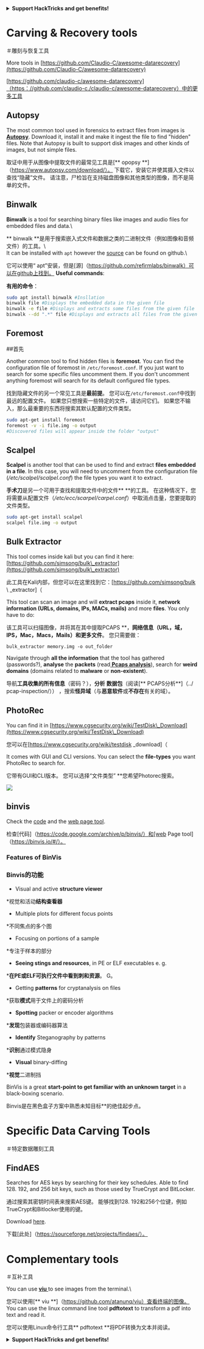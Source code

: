 

<details>

<summary><strong>Support HackTricks and get benefits!</strong></summary>

<summary> <strong>支持hacktricks并获得好处！</strong> </summary>

- Do you work in a **cybersecurity company**? Do you want to see your **company advertised in HackTricks**? or do you want to have access to the **latest version of the PEASS or download HackTricks in PDF**? Check the [**SUBSCRIPTION PLANS**](https://github.com/sponsors/carlospolop)!

 - 您在**网络安全公司**工作吗？ 您是否想看到您的**公司在hacktricks **中刊登广告？ 还是您想访问**最新版本的豌豆或在pdf **中下载hacktricks？ 检查[**订阅计划**]（https://github.com/sponsors/carlospolop）！

- Discover [**The PEASS Family**](https://opensea.io/collection/the-peass-family), our collection of exclusive [**NFTs**](https://opensea.io/collection/the-peass-family)

 - 发现[**豌豆家庭**]（https://opensea.io/collection/the-peass-family），我们的独家[** nfts **]（https://opensea.io/collection） /家庭家庭）

- Get the [**official PEASS & HackTricks swag**](https://peass.creator-spring.com)

 - 获取[**官方豌豆和hacktricks赃物**]（https://peass.creator-spring.com）

- **Join the** [**💬**](https://emojipedia.org/speech-balloon/) [**Discord group**](https://discord.gg/hRep4RUj7f) or the [**telegram group**](https://t.me/peass) or **follow** me on **Twitter** [**🐦**](https://github.com/carlospolop/hacktricks/tree/7af18b62b3bdc423e11444677a6a73d4043511e9/\[https:/emojipedia.org/bird/README.md)[**@carlospolopm**](https://twitter.com/carlospolopm)**.**

 -  **加入** [**💬**]（https://emojipedia.org/speech-balloon/）[** discord group **]（https://discord.gg/hrep4ruj7f）或[ **电报组**]（https://t.me/peass）或**在** Twitter ** [**🐦**]（https://github.com/carloppolop/hacktrickss on ** twitter **） /ree/7af18b62b3bdc423e114444444677a6a73d4043511e9/ \ [https:/emojipedia.org/bird/bird/readme.md）eardme.md）eghterme.md）eghterme.md）eghterme.md）eghtemplopmbyth

- **Share your hacking tricks by submitting PRs to the** [**hacktricks github repo**](https://github.com/carlospolop/hacktricks)**.**

 -  **通过将PRS提交给** [** hacktricks github repo **]（https://github.com/carloppolop/hacktricks）**。

</details>


# Carving & Recovery tools

＃雕刻与恢复工具

More tools in [https://github.com/Claudio-C/awesome-datarecovery](https://github.com/Claudio-C/awesome-datarecovery)

[https://github.com/claudio-c/awesome-datarecovery]（https：//github.com/claudio-c./claudio-c/awesome-datarecovery）中的更多工具

## Autopsy

The most common tool used in forensics to extract files from images is [**Autopsy**](https://www.autopsy.com/download/). Download it, install it and make it ingest the file to find "hidden" files. Note that Autopsy is built to support disk images and other kinds of images, but not simple files.

取证中用于从图像中提取文件的最常见工具是[** opopsy **]（https://www.autopsy.com/download/）。 下载它，安装它并使其摄入文件以查找“隐藏”文件。 请注意，尸检旨在支持磁盘图像和其他类型的图像，而不是简单的文件。

## Binwalk <a href="#binwalk" id="binwalk"></a>

**Binwalk** is a tool for searching binary files like images and audio files for embedded files and data.\

** binwalk **是用于搜索嵌入式文件和数据之类的二进制文件（例如图像和音频文件）的工具。\ \
It can be installed with `apt` however the [source](https://github.com/ReFirmLabs/binwalk) can be found on github.\

它可以使用“ apt”安装，但是[源]（https://github.com/refirmlabs/binwalk）可以在github上找到。
**Useful commands**:

**有用的命令**：

```bash
sudo apt install binwalk #Insllation
binwalk file #Displays the embedded data in the given file
binwalk -e file #Displays and extracts some files from the given file
binwalk --dd ".*" file #Displays and extracts all files from the given file
```

## Foremost

##首先

Another common tool to find hidden files is **foremost**. You can find the configuration file of foremost in `/etc/foremost.conf`. If you just want to search for some specific files uncomment them. If you don't uncomment anything foremost will search for its default configured file types.

找到隐藏文件的另一个常见工具是**最前提**。 您可以在`/etc/foremost.conf`中找到最远的配置文件。 如果您只想搜索一些特定的文件，请访问它们。 如果您不输入，那么最重要的东西将搜索其默认配置的文件类型。

```bash
sudo apt-get install foremost
foremost -v -i file.img -o output
#Discovered files will appear inside the folder "output"
```

## **Scalpel**

**Scalpel** is another tool that can be used to find and extract **files embedded in a file**. In this case, you will need to uncomment from the configuration file (_/etc/scalpel/scalpel.conf_) the file types you want it to extract.

**手术刀**是另一个可用于查找和提取文件中的文件** **的工具。 在这种情况下，您将需要从配置文件（_/etc/ecc/scarpel/carpel.conf_）中取消点击量，您要提取的文件类型。

```bash
sudo apt-get install scalpel
scalpel file.img -o output
```

## Bulk Extractor

This tool comes inside kali but you can find it here: [https://github.com/simsong/bulk\_extractor](https://github.com/simsong/bulk\_extractor)

此工具在Kali内部，但您可以在这里找到它：[https://github.com/simsong/bulk \ _extractor]（

This tool can scan an image and will **extract pcaps** inside it, **network information (URLs, domains, IPs, MACs, mails)** and more **files**. You only have to do:

该工具可以扫描图像，并将其在其中提取PCAPS **，**网络信息（URL，域，IPS，Mac，Macs，Mails）**和更多**文件**。 您只需要做：

```
bulk_extractor memory.img -o out_folder
```

Navigate through **all the information** that the tool has gathered (passwords?), **analyse** the **packets** (read[ **Pcaps analysis**](../pcap-inspection/)), search for **weird domains** (domains related to **malware** or **non-existent**).

导航**工具收集的所有信息**（密码？），**分析** **数据包**（阅读[** PCAPS分析**]（../ pcap-inspection/）） ，搜索**怪异域**（与**恶意软件**或**不存在**有关的域）。

## PhotoRec

You can find it in [https://www.cgsecurity.org/wiki/TestDisk\_Download](https://www.cgsecurity.org/wiki/TestDisk\_Download)

您可以在[https://www.cgsecurity.org/wiki/testdisk \_download]（

It comes with GUI and CLI versions. You can select the **file-types** you want PhotoRec to search for.

它带有GUI和CLI版本。 您可以选择“文件类型” **您希望Photorec搜索。

![](<../../../.gitbook/assets/image (524).png>)

## binvis

Check the [code](https://code.google.com/archive/p/binvis/) and the [web page tool](https://binvis.io/#/).

检查[代码]（https://code.google.com/archive/p/binvis/）和[web Page tool]（https://binvis.io/#/）。

### Features of BinVis

### Binvis的功能

* Visual and active **structure viewer**

*视觉和活动**结构查看器**
* Multiple plots for different focus points

*不同焦点的多个图
* Focusing on portions of a sample

*专注于样本的部分
* **Seeing stings and resources**, in PE or ELF executables e. g.

***在PE或ELF可执行文件中看到刺和资源**。 G。
* Getting **patterns** for cryptanalysis on files

*获取**模式**用于文件上的密码分析
* **Spotting** packer or encoder algorithms

***发现**包装器或编码器算法
* **Identify** Steganography by patterns

***识别**通过模式隐身
* **Visual** binary-diffing

***视觉**二进制挡

BinVis is a great **start-point to get familiar with an unknown target** in a black-boxing scenario.

Binvis是在黑色盒子方案中熟悉未知目标**的绝佳起步点。

# Specific Data Carving Tools

＃特定数据雕刻工具

## FindAES

Searches for AES keys by searching for their key schedules. Able to find 128. 192, and 256 bit keys, such as those used by TrueCrypt and BitLocker.

通过搜索其密钥时间表来搜索AES键。 能够找到128. 192和256个位键，例如TrueCrypt和Bitlocker使用的键。

Download [here](https://sourceforge.net/projects/findaes/).

下载[此处]（https://sourceforge.net/projects/findaes/）。

# Complementary tools

＃互补工具

You can use [**viu** ](https://github.com/atanunq/viu)to see images from the terminal.\

您可以使用[** viu **]（https://github.com/atanunq/viu）查看终端的图像。
You can use the linux command line tool **pdftotext** to transform a pdf into text and read it.

您可以使用Linux命令行工具** pdftotext **将PDF转换为文本并阅读。


<details>

<summary><strong>Support HackTricks and get benefits!</strong></summary>

<summary> <strong>支持hacktricks并获得好处！</strong> </summary>

- Do you work in a **cybersecurity company**? Do you want to see your **company advertised in HackTricks**? or do you want to have access to the **latest version of the PEASS or download HackTricks in PDF**? Check the [**SUBSCRIPTION PLANS**](https://github.com/sponsors/carlospolop)!

 - 您在**网络安全公司**工作吗？ 您是否想看到您的**公司在hacktricks **中刊登广告？ 还是您想访问**最新版本的豌豆或在pdf **中下载hacktricks？ 检查[**订阅计划**]（https://github.com/sponsors/carlospolop）！

- Discover [**The PEASS Family**](https://opensea.io/collection/the-peass-family), our collection of exclusive [**NFTs**](https://opensea.io/collection/the-peass-family)

 - 发现[**豌豆家庭**]（https://opensea.io/collection/the-peass-family），我们的独家[** nfts **]（https://opensea.io/collection） /家庭家庭）

- Get the [**official PEASS & HackTricks swag**](https://peass.creator-spring.com)

 - 获取[**官方豌豆和hacktricks赃物**]（https://peass.creator-spring.com）

- **Join the** [**💬**](https://emojipedia.org/speech-balloon/) [**Discord group**](https://discord.gg/hRep4RUj7f) or the [**telegram group**](https://t.me/peass) or **follow** me on **Twitter** [**🐦**](https://github.com/carlospolop/hacktricks/tree/7af18b62b3bdc423e11444677a6a73d4043511e9/\[https:/emojipedia.org/bird/README.md)[**@carlospolopm**](https://twitter.com/carlospolopm)**.**

 -  **加入** [**💬**]（https://emojipedia.org/speech-balloon/）[** discord group **]（https://discord.gg/hrep4ruj7f）或[ **电报组**]（https://t.me/peass）或**在** Twitter ** [**🐦**]（https://github.com/carloppolop/hacktrickss on ** twitter **） /ree/7af18b62b3bdc423e114444444677a6a73d4043511e9/ \ [https:/emojipedia.org/bird/bird/readme.md）eardme.md）eghterme.md）eghterme.md）eghterme.md）eghtemplopmbyth

- **Share your hacking tricks by submitting PRs to the** [**hacktricks github repo**](https://github.com/carlospolop/hacktricks)**.**

 -  **通过将PRS提交给** [** hacktricks github repo **]（https://github.com/carloppolop/hacktricks）**。

</details>


